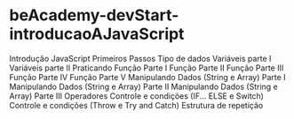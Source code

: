# beAcademy-devStart-introducaoAJavaScript
Introdução JavaScript Primeiros Passos Tipo de dados Variáveis parte I Variáveis parte II Praticando Função Parte I Função Parte II Função Parte III Função Parte IV Função Parte V Manipulando Dados (String e Array) Parte I Manipulando Dados (String e Array) Parte II Manipulando Dados (String e Array) Parte III Operadores Controle e condições (IF... ELSE e Switch) Controle e condições (Throw e Try and Catch) Estrutura de repetição
